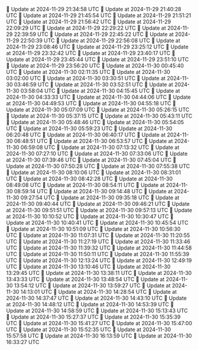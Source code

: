 🔄 Update at 2024-11-29 21:34:58 UTC
🔄 Update at 2024-11-29 21:40:28 UTC
🔄 Update at 2024-11-29 21:45:54 UTC
🔄 Update at 2024-11-29 21:51:21 UTC
🔄 Update at 2024-11-29 21:56:42 UTC
🔄 Update at 2024-11-29 22:09:29 UTC
🔄 Update at 2024-11-29 22:29:22 UTC
🔄 Update at 2024-11-29 22:39:59 UTC
🔄 Update at 2024-11-29 22:45:22 UTC
🔄 Update at 2024-11-29 22:50:39 UTC
🔄 Update at 2024-11-29 22:56:08 UTC
🔄 Update at 2024-11-29 23:08:46 UTC
🔄 Update at 2024-11-29 23:25:12 UTC
🔄 Update at 2024-11-29 23:32:42 UTC
🔄 Update at 2024-11-29 23:40:17 UTC
🔄 Update at 2024-11-29 23:45:44 UTC
🔄 Update at 2024-11-29 23:51:10 UTC
🔄 Update at 2024-11-29 23:56:20 UTC
🔄 Update at 2024-11-30 00:45:40 UTC
🔄 Update at 2024-11-30 02:11:35 UTC
🔄 Update at 2024-11-30 03:02:00 UTC
🔄 Update at 2024-11-30 03:30:51 UTC
🔄 Update at 2024-11-30 03:46:59 UTC
🔄 Update at 2024-11-30 03:52:51 UTC
🔄 Update at 2024-11-30 03:58:04 UTC
🔄 Update at 2024-11-30 04:15:45 UTC
🔄 Update at 2024-11-30 04:33:33 UTC
🔄 Update at 2024-11-30 04:44:06 UTC
🔄 Update at 2024-11-30 04:49:53 UTC
🔄 Update at 2024-11-30 04:55:18 UTC
🔄 Update at 2024-11-30 05:07:09 UTC
🔄 Update at 2024-11-30 05:26:15 UTC
🔄 Update at 2024-11-30 05:37:15 UTC
🔄 Update at 2024-11-30 05:43:11 UTC
🔄 Update at 2024-11-30 05:48:46 UTC
🔄 Update at 2024-11-30 05:54:05 UTC
🔄 Update at 2024-11-30 05:59:23 UTC
🔄 Update at 2024-11-30 06:20:48 UTC
🔄 Update at 2024-11-30 06:40:17 UTC
🔄 Update at 2024-11-30 06:48:51 UTC
🔄 Update at 2024-11-30 06:53:57 UTC
🔄 Update at 2024-11-30 06:59:08 UTC
🔄 Update at 2024-11-30 07:13:32 UTC
🔄 Update at 2024-11-30 07:27:10 UTC
🔄 Update at 2024-11-30 07:33:06 UTC
🔄 Update at 2024-11-30 07:39:46 UTC
🔄 Update at 2024-11-30 07:45:04 UTC
🔄 Update at 2024-11-30 07:50:28 UTC
🔄 Update at 2024-11-30 07:55:38 UTC
🔄 Update at 2024-11-30 08:10:06 UTC
🔄 Update at 2024-11-30 08:31:01 UTC
🔄 Update at 2024-11-30 08:42:28 UTC
🔄 Update at 2024-11-30 08:49:08 UTC
🔄 Update at 2024-11-30 08:54:11 UTC
🔄 Update at 2024-11-30 08:59:14 UTC
🔄 Update at 2024-11-30 09:14:48 UTC
🔄 Update at 2024-11-30 09:27:54 UTC
🔄 Update at 2024-11-30 09:35:18 UTC
🔄 Update at 2024-11-30 09:40:44 UTC
🔄 Update at 2024-11-30 09:46:21 UTC
🔄 Update at 2024-11-30 09:51:51 UTC
🔄 Update at 2024-11-30 09:57:13 UTC
🔄 Update at 2024-11-30 10:10:52 UTC
🔄 Update at 2024-11-30 10:30:47 UTC
🔄 Update at 2024-11-30 10:40:41 UTC
🔄 Update at 2024-11-30 10:45:54 UTC
🔄 Update at 2024-11-30 10:51:09 UTC
🔄 Update at 2024-11-30 10:56:30 UTC
🔄 Update at 2024-11-30 11:07:31 UTC
🔄 Update at 2024-11-30 11:20:55 UTC
🔄 Update at 2024-11-30 11:27:19 UTC
🔄 Update at 2024-11-30 11:33:46 UTC
🔄 Update at 2024-11-30 11:39:32 UTC
🔄 Update at 2024-11-30 11:44:58 UTC
🔄 Update at 2024-11-30 11:50:11 UTC
🔄 Update at 2024-11-30 11:55:39 UTC
🔄 Update at 2024-11-30 12:13:24 UTC
🔄 Update at 2024-11-30 12:49:19 UTC
🔄 Update at 2024-11-30 13:10:46 UTC
🔄 Update at 2024-11-30 13:29:45 UTC
🔄 Update at 2024-11-30 13:38:11 UTC
🔄 Update at 2024-11-30 13:43:33 UTC
🔄 Update at 2024-11-30 13:48:54 UTC
🔄 Update at 2024-11-30 13:54:12 UTC
🔄 Update at 2024-11-30 13:59:27 UTC
🔄 Update at 2024-11-30 14:13:01 UTC
🔄 Update at 2024-11-30 14:28:54 UTC
🔄 Update at 2024-11-30 14:37:47 UTC
🔄 Update at 2024-11-30 14:43:10 UTC
🔄 Update at 2024-11-30 14:48:12 UTC
🔄 Update at 2024-11-30 14:53:39 UTC
🔄 Update at 2024-11-30 14:58:59 UTC
🔄 Update at 2024-11-30 15:13:43 UTC
🔄 Update at 2024-11-30 15:27:37 UTC
🔄 Update at 2024-11-30 15:35:39 UTC
🔄 Update at 2024-11-30 15:41:27 UTC
🔄 Update at 2024-11-30 15:47:00 UTC
🔄 Update at 2024-11-30 15:52:35 UTC
🔄 Update at 2024-11-30 15:57:58 UTC
🔄 Update at 2024-11-30 16:13:59 UTC
🔄 Update at 2024-11-30 16:33:27 UTC
